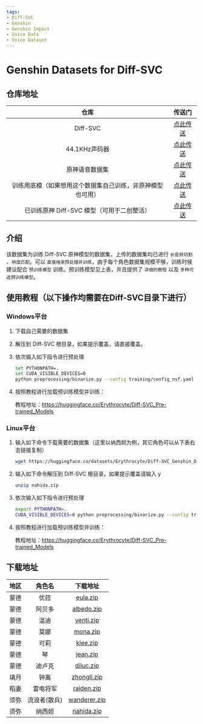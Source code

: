 ```yaml
---
tags:
- Diff-SVC
- Genshin
- Genshin Impact
- Voice Data
- Voice Dataset
---
```


# Genshin Datasets for Diff-SVC

## 仓库地址

|                            仓库                            |                            传送门                            |
| :--------------------------------------------------------: | :----------------------------------------------------------: |
|                          Diff-SVC                          |      [点此传送](https://github.com/prophesier/diff-svc)      |
|                       44.1KHz声码器                        |        [点此传送](https://openvpi.github.io/vocoders)        |
|                       原神语音数据集                       |      [点此传送](https://github.com/w4123/GenshinVoice)       |
| 训练用底模（如果想用这个数据集自己训练，非原神模型也可用） | [点此传送](https://huggingface.co/Erythrocyte/Diff-SVC_Pre-trained_Models) |
|         已训练原神 Diff-SVC 模型（可用于二创整活）         | [点此传送](https://huggingface.co/Erythrocyte/Diff-SVC_Genshin_Models) |

## 介绍

该数据集为训练 Diff-SVC 原神模型的数据集，上传的数据集均已进行 `长音频切割` 、`响度匹配`。可以 `直接用来预处理并训练`，由于每个角色数据集规模不够，训练时候建议配合 `预训练模型` 训练。预训练模型见上表，并且提供了 `详细的教程` 以及 `多种可选预训练模型`。

## 使用教程（以下操作均需要在Diff-SVC目录下进行）

### Windows平台

1. 下载自己需要的数据集

2. 解压到 Diff-SVC 根目录，如果提示覆盖，请直接覆盖。

4. 依次输入如下指令进行预处理

   ```bash
   set PYTHONPATH=.
   set CUDA_VISIBLE_DEVICES=0 
   python preprocessing/binarize.py --config training/config_nsf.yaml
   ```

5. 按照教程进行加载预训练模型并训练：

   教程地址：https://huggingface.co/Erythrocyte/Diff-SVC_Pre-trained_Models

### Linux平台

1. 输入如下命令下载需要的数据集（这里以纳西妲为例，其它角色可以从下表右击链接复制）

   ```bash
   wget https://huggingface.co/datasets/Erythrocyte/Diff-SVC_Genshin_Datasets/resolve/main/Sumeru/nahida.zip
   ```

2. 输入如下命令解压到 Diff-SVC 根目录，如果提示覆盖请输入 y

   ```bash
   unzip nahida.zip
   ```

4. 依次输入如下指令进行预处理

   ```bash
   export PYTHONPATH=.
   CUDA_VISIBLE_DEVICES=0 python preprocessing/binarize.py --config training/config_nsf.yaml
   ```

5. 按照教程进行加载预训练模型并训练：

   教程地址：https://huggingface.co/Erythrocyte/Diff-SVC_Pre-trained_Models

## 下载地址

| 地区 |    角色名    |                           下载地址                           |
| :--: | :----------: | :----------------------------------------------------------: |
| 蒙德 |     优菈     | [eula.zip](https://huggingface.co/datasets/Erythrocyte/Diff-SVC_Genshin_Datasets/resolve/main/Mondstadt/eula.zip) |
| 蒙德 |    阿贝多    | [albedo.zip](https://huggingface.co/datasets/Erythrocyte/Diff-SVC_Genshin_Datasets/resolve/main/Mondstadt/albedo.zip) |
| 蒙德 |     温迪     | [venti.zip](https://huggingface.co/datasets/Erythrocyte/Diff-SVC_Genshin_Datasets/resolve/main/Mondstadt/venti.zip) |
| 蒙德 |     莫娜     | [mona.zip](https://huggingface.co/datasets/Erythrocyte/Diff-SVC_Genshin_Datasets/resolve/main/Mondstadt/mona.zip) |
| 蒙德 |     可莉     | [klee.zip](https://huggingface.co/datasets/Erythrocyte/Diff-SVC_Genshin_Datasets/resolve/main/Mondstadt/klee.zip) |
| 蒙德 |      琴      | [jean.zip](https://huggingface.co/datasets/Erythrocyte/Diff-SVC_Genshin_Datasets/resolve/main/Mondstadt/jean.zip) |
| 蒙德 |    迪卢克    | [diluc.zip](https://huggingface.co/datasets/Erythrocyte/Diff-SVC_Genshin_Datasets/resolve/main/Mondstadt/diluc.zip) |
| 璃月 |     钟离     | [zhongli.zip](https://huggingface.co/datasets/Erythrocyte/Diff-SVC_Genshin_Datasets/resolve/main/Liyue/zhongli.zip) |
| 稻妻 |   雷电将军   | [raiden.zip](https://huggingface.co/datasets/Erythrocyte/Diff-SVC_Genshin_Datasets/resolve/main/Inazuma/raiden.zip) |
| 须弥 | 流浪者(散兵) | [wanderer.zip](https://huggingface.co/datasets/Erythrocyte/Diff-SVC_Genshin_Datasets/resolve/main/Sumeru/wanderer.zip) |
| 须弥 |    纳西妲    | [nahida.zip](https://huggingface.co/datasets/Erythrocyte/Diff-SVC_Genshin_Datasets/resolve/main/Sumeru/nahida.zip) |
